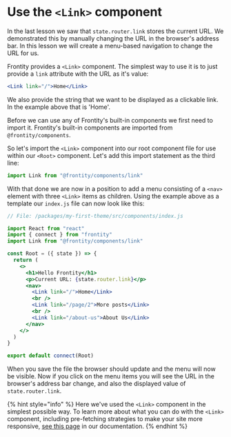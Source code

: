 # Use the `<Link>` component

In the last lesson we saw that `state.router.link` stores the current URL. We demonstrated this by manually changing the URL in the browser's address bar. In this lesson we will create a menu-based navigation to change the URL for us.

Frontity provides a `<Link>` component. The simplest way to use it is to just provide a `link` attribute with the URL as it's value:

```jsx
<Link link="/">Home</Link>
```

We also provide the string that we want to be displayed as a clickable link. In the example above that is 'Home'.

Before we can use any of Frontity's built-in components we first need to import it. Frontity's built-in components are imported from `@frontity/components`.

So let's import the `<Link>` component into our root component file for use within our `<Root>` component. Let's add this import statement as the third line:

```jsx
import Link from "@frontity/components/link"
```

With that done we are now in a position to add a menu consisting of a `<nav>` element with three `<Link>` items as children. Using the example above as a template our `index.js` file can now look like this:

```jsx
// File: /packages/my-first-theme/src/components/index.js

import React from "react"
import { connect } from "frontity"
import Link from "@frontity/components/link"

const Root = ({ state }) => {
  return (
    <>
      <h1>Hello Frontity</h1>
      <p>Current URL: {state.router.link}</p>
      <nav>
        <Link link="/">Home</Link>
        <br />
        <Link link="/page/2">More posts</Link>
        <br />
        <Link link="/about-us">About Us</Link>
      </nav>
    </>
  )
}

export default connect(Root)
```

When you save the file the browser should update and the menu will now be visible. Now if you click on the menu items you will see the URL in the browser's address bar change, and also the displayed value of `state.router.link`.

{% hint style="info" %}
Here we've used the `<Link>` component in the simplest possible way. To learn more about what you can do with the `<Link>` component, including pre-fetching strategies to make your site more responsive, [see this page](https://docs.frontity.org/api-reference-1/frontity-components#link) in our documentation.
{% endhint %}
